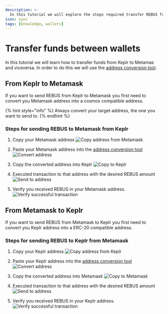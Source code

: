 ```yaml
---
description: >-
  In this tutorial we will explore the steps required transfer REBUS from Keplr to Metamask and viceversa.
icon: sync
tags: [knowledge, wallets]
---
```


# Transfer funds between wallets

In this tutorial we will learn how to transfer funds from Keplr to Metamas and viceversa. In order to do this we will use the [address conversion tool](../application/tools.md#address-converter).

## From Keplr to Metamask

If you want to send REBUS from Keplr to Metamask you first need to convert you Metamask address into a cosmos compatible address.

{% hint style="info" %}
Always convert your target address, the one you want to send to.
{% endhint %}

### Steps for sending REBUS to Metamask from Keplr

1. Copy your Metamask address
![Copy address from Metamask](/public/assets/transfer-cross-wallets-1.png)

2. Paste your Metamask address into the [address conversion tool](../application/tools.md#address-converter)
![Convert address](/public/assets/transfer-cross-wallets-2.png)

3. Copy the converted address into Keplr
![Copy to Keplr](/public/assets/transfer-cross-wallets-3.png)

4. Executed transaction to that address with the desired REBUS amount
![Send to address](/public/assets/transfer-cross-wallets-4.png)

5. Verify you received REBUS in your Metamask address.
![Verify successful transaction](/public/assets/transfer-cross-wallets-5.png)

## From Metamask to Keplr

If you want to send REBUS from Metamask to Keplr you first need to convert you Keplr address into a ERC-20 compatible address.

### Steps for sending REBUS to Keplr from Metamask

1. Copy your Keplr address
![Copy address from Keplr](/public/assets/transfer-cross-wallets-1.png)

2. Paste your Keplr address into the [address conversion tool](../application/tools.md#address-converter)
![Convert address](/public/assets/transfer-cross-wallets-2.png)

3. Copy the converted address into Metamask
![Copy to Metamask](/public/assets/transfer-cross-wallets-3.png)

4. Executed transaction to that address with the desired REBUS amount
![Send to address](/public/assets/transfer-cross-wallets-4.png)

5. Verify you received REBUS in your Keplr address.
![Verify successful transaction](/public/assets/transfer-cross-wallets-5.png)

